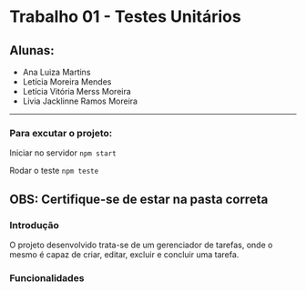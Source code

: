 # Trabalho 01 - Testes Unitários

## Alunas: 
- Ana Luiza Martins
- Letícia Moreira Mendes
- Letícia Vitória Merss Moreira
- Livia Jacklinne Ramos Moreira

---

### Para excutar o projeto:
Iniciar no servidor `npm start`

Rodar o teste `npm teste`

**OBS**: Certifique-se de estar na pasta correta
---
### Introdução
O projeto desenvolvido trata-se de um gerenciador de tarefas, onde o mesmo é capaz de criar, editar, excluir e concluir uma tarefa.

### Funcionalidades


